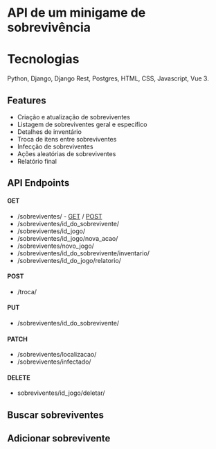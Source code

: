 # API de um minigame de sobrevivência

# Tecnologias
Python, Django, Django Rest, Postgres, HTML, CSS, Javascript, Vue 3.

## Features
- Criação e atualização de sobreviventes
- Listagem de sobreviventes geral e específico
- Detalhes de inventário
- Troca de itens entre sobreviventes
- Infecção de sobreviventes
- Ações aleatórias de sobreviventes
- Relatório final

## API Endpoints
#### GET
- /sobreviventes/  -   [GET](#buscar-sobreviventes) / [POST](#adicionar-sobrevivente) 
- /sobreviventes/id_do_sobrevivente/
- /sobreviventes/id_jogo/
- /sobreviventes/id_jogo/nova_acao/
- /sobreviventes/novo_jogo/
- /sobreviventes/id_do_sobrevivente/inventario/
- /sobreviventes/id_do_jogo/relatorio/

#### POST
- /troca/

#### PUT
- /sobreviventes/id_do_sobrevivente/

#### PATCH
- /sobreviventes/localizacao/
- /sobreviventes/infectado/

#### DELETE
- sobreviventes/id_jogo/deletar/

## Buscar sobreviventes

## Adicionar sobrevivente